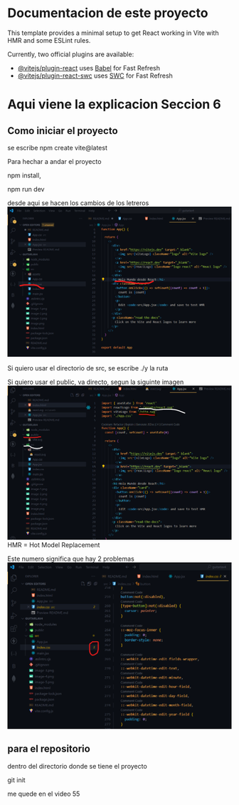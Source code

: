 # Documentacion de este proyecto

This template provides a minimal setup to get React working in Vite with HMR and some ESLint rules.

Currently, two official plugins are available:

- [@vitejs/plugin-react](https://github.com/vitejs/vite-plugin-react/blob/main/packages/plugin-react/README.md) uses [Babel](https://babeljs.io/) for Fast Refresh
- [@vitejs/plugin-react-swc](https://github.com/vitejs/vite-plugin-react-swc) uses [SWC](https://swc.rs/) for Fast Refresh
# Aqui viene la explicacion Seccion 6
## Como iniciar el proyecto 
se escribe npm create vite@latest

Para hechar a andar el proyecto

npm install,

npm run dev

desde aqui se hacen los cambios de los letreros
![alt text](image-4.png)

Si quiero usar el directorio de src, se escribe ./y la ruta

Si quiero usar el public, va directo, segun la siguinte imagen
![alt text](image-5.png)
HMR = Hot Model Replacement

Este numero significa que hay 2 problemas
![alt text](image.png)

## para el repositorio
dentro del directorio donde se tiene el proyecto

git init

me quede en el video 55